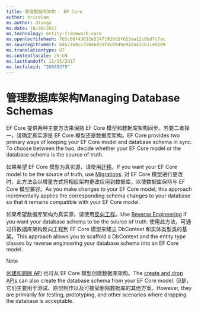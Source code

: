 ```yaml
---
title: 管理数据库架构 - EF Core
author: bricelam
ms.author: divega
ms.date: 10/30/2017
ms.technology: entity-framework-core
ms.openlocfilehash: 765c80f43832e51471928d5f653aa12c6bd7c7ac
ms.sourcegitcommit: b467368cc350e6059fdc0949e042a41cb11e61d9
ms.translationtype: HT
ms.contentlocale: zh-CN
ms.lasthandoff: 11/15/2017
ms.locfileid: "26049379"
---
```

# <a name="managing-database-schemas"></a><span data-ttu-id="16c6b-102">管理数据库架构</span><span class="sxs-lookup"><span data-stu-id="16c6b-102">Managing Database Schemas</span></span>
<span data-ttu-id="16c6b-103">EF Core 提供两种主要方法来保持 EF Core 模型和数据库架构同步。若要二者择一，请确定真实源是 EF Core 模型还是数据库架构。</span><span class="sxs-lookup"><span data-stu-id="16c6b-103">EF Core provides two primary ways of keeping your EF Core model and database schema in sync. To choose between the two, decide whether your EF Core model or the database schema is the source of truth.</span></span>

<span data-ttu-id="16c6b-104">如果希望 EF Core 模型为真实源，请使用[迁移][1]。</span><span class="sxs-lookup"><span data-stu-id="16c6b-104">If you want your EF Core model to be the source of truth, use [Migrations][1].</span></span> <span data-ttu-id="16c6b-105">对 EF Core 模型进行更改时，此方法会以增量方式将相应架构更改应用到数据库，以使数据库保持与 EF Core 模型兼容。</span><span class="sxs-lookup"><span data-stu-id="16c6b-105">As you make changes to your EF Core model, this approach incrementally applies the corresponding schema changes to your database so that it remains compatible with your EF Core model.</span></span>

<span data-ttu-id="16c6b-106">如果希望数据库架构为真实源，请使用[反向工程][2]。</span><span class="sxs-lookup"><span data-stu-id="16c6b-106">Use [Reverse Engineering][2] if you want your database schema to be the source of truth.</span></span> <span data-ttu-id="16c6b-107">使用此方法，可通过将数据库架构反向工程到 EF Core 模型来建立 DbContext 和实体类型类的基架。</span><span class="sxs-lookup"><span data-stu-id="16c6b-107">This approach allows you to scaffold a DbContext and the entity type classes by reverse engineering your database schema into an EF Core model.</span></span>

> [!NOTE]
> <span data-ttu-id="16c6b-108">[创建和删除 API][3] 也可从 EF Core 模型创建数据库架构。</span><span class="sxs-lookup"><span data-stu-id="16c6b-108">The [create and drop APIs][3] can also create the database schema from your EF Core model.</span></span> <span data-ttu-id="16c6b-109">但是，它们主要用于测试、原型制作以及可接受删除数据库的其他方案。</span><span class="sxs-lookup"><span data-stu-id="16c6b-109">However, they are primarily for testing, prototyping, and other scenarios where dropping the database is acceptable.</span></span>


  [1]: migrations/index.md
  [2]: scaffolding.md
  [3]: ensure-created.md
